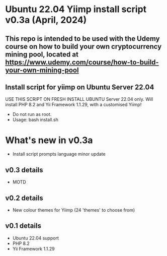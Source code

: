 # Ubuntu 22.04 Yiimp install script v0.3a (April, 2024)

## This repo is intended to be used with the Udemy course on how to build your own cryptocurrency mining pool, located at https://www.udemy.com/course/how-to-build-your-own-mining-pool

## Install script for yiimp on Ubuntu Server 22.04
USE THIS SCRIPT ON FRESH INSTALL UBUNTU Server 22.04 only.
Will install PHP 8.2 and Yii Framework 1.1.29, with a customised Yiimp!
- Do not run as root.
- Usage: bash install.sh

# What's new in v0.3a
- Install script prompts language minor update
  
## v0.3 details
- MOTD

## v0.2 details
- New colour themes for Yiimp (24 'themes' to choose from)

## v0.1 details
- Ubuntu 22.04 support
- PHP 8.2
- Yii Framework 1.1.29
